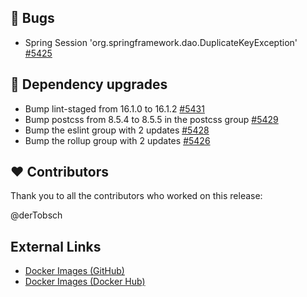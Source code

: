 ## 🐞 Bugs

- Spring Session 'org.springframework.dao.DuplicateKeyException' [#5425](https://github.com/urlaubsverwaltung/urlaubsverwaltung/issues/5425)

## 🔨 Dependency upgrades

- Bump lint-staged from 16.1.0 to 16.1.2 [#5431](https://github.com/urlaubsverwaltung/urlaubsverwaltung/pull/5431)
- Bump postcss from 8.5.4 to 8.5.5 in the postcss group [#5429](https://github.com/urlaubsverwaltung/urlaubsverwaltung/pull/5429)
- Bump the eslint group with 2 updates [#5428](https://github.com/urlaubsverwaltung/urlaubsverwaltung/pull/5428)
- Bump the rollup group with 2 updates [#5426](https://github.com/urlaubsverwaltung/urlaubsverwaltung/pull/5426)

## ❤️ Contributors

Thank you to all the contributors who worked on this release:

@derTobsch
## External Links

- [Docker Images (GitHub)](https://github.com/urlaubsverwaltung/urlaubsverwaltung/pkgs/container/urlaubsverwaltung%2Furlaubsverwaltung)
- [Docker Images (Docker Hub)](https://hub.docker.com/r/urlaubsverwaltung/urlaubsverwaltung)
